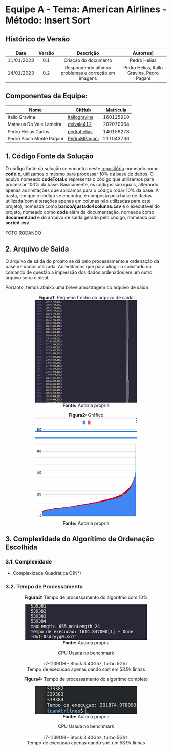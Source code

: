 

# Equipe A - Tema: American Airlines - Método: Insert Sort


## Histórico de Versão


|    Data    | Versão |           Descrição           |            Autor(es)             |
| :--------: | :----: | :---------------------------: | :------------------------------: |
| 11/01/2023 |  0.1   |     Criação do documento      |           Pedro Helias           |
| 14/01/2023 |  0.2   |     Respondendo últimos problemas e correção em imagens      |           Pedro Helias, Itallo Gravina, Pedro Pagani           |

## Componentes da Equipe:

| Nome            | GitHub      | Matrícula |
| ----------------- | ------------- | -----------  |
|  Itallo Gravina  | [itallogravina](https://github.com/itallogravina) | 160125910 | 
| Matheus Do Vale Lameira | [delvale412](https://github.com/delvale412) | 202070064 |
| Pedro Helias Carlos | [pedrohelias](https://github.com/pedrohelias) | 140158278 |
|  Pedro Paulo Monte Pagani  | [PedroMPagani](https://github.com/PedroMPagani) | 211043736 |


## 1. Código Fonte da Solução

O código fonte da solução se encontra neste <a href="https://github.com/pedrohelias/TP1-AmericanAirlines">repositório</a> nomeado como <b>code.c</b>, utilizamos o mesmo para processar 10% da base de dados. O aquivo nomeado <b>codeTotal.c</b> representa o código que utilizamos para processar 100% da base. Basicamente, os códigos são iguais, alterando apenas as limitações que aplicamos para o código rodar 10% da base. A pasta, em que o código se encontra, é composta pela base de dados utilizada(com alterações apenas em colunas não utilizadas para este projeto), nomeada como <b>bancoAjustado4colunas.csv</b> e o executável do projeto, nomeado como <b>code</b> além da documentação, nomeada como <b>document.md</b> e do arquivo de saída gerado pelo código, nomeado por <b>sorted.csv</b>. 

FOTO RODANDO

## 2. Arquivo de Saída

O arquivo de sáida do projeto se dá pelo processamento e ordenação da base de dados utilizada. Acreditamos que para atingir o solicitado no comando de questão a impressão dos dados ordenados em um outro arquivo seria o ideal. 

Portanto, temos abaixo uma breve amostragem do arquivo de saída

<div align="center">

<b>Figura1:</b> Pequeno trecho do arquivo de saída
<br>
<img align='center' height="320" width="320" src="https://github.com/pedrohelias/TP1-AmericanAirlines/blob/pedro/imagens/trecho_saida.png?raw=true">
<br>
<b>Fonte:</b> Autoria própria

<b>Figura2:</b> Gráfico
<br>
<img align='center' height="320" width="320" src="./imagens/be02ebc6-ae01-48ed-b2ce-ec8bda2110f7.jpg">
<br>
<b>Fonte:</b> Autoria própria

</div>

## 3. Complexidade do Algorítimo de Ordenação Escolhida

### 3.1. Complexidade
- Complexidade Quadrática O(N²)

### 3.2. Tempo de Processamento


<div align="center">

<b>Figura3:</b> Tempo de processamento do algoritmo com 10%
<br>

<img align='center' src="https://github.com/pedrohelias/TP1-AmericanAirlines/blob/pedro/imagens/tempo.png?raw=true">

<br>
<b>Fonte:</b> Autoria própria

CPU Usada no benchmark\
\
i7-1139OH - Stock 3.40Ghz, turbo 5Ghz
\
Tempo de execucao apenas dando sort em 53.9k linhas


</div>


<div align="center">

<b>Figura4:</b> Tempo de processamento do algoritmo completo
<br>

<img align='center' src="https://github.com/pedrohelias/TP1-AmericanAirlines/blob/main/imagens/execucaoTotal.png?raw=true">

<br>
<b>Fonte:</b> Autoria própria

CPU Usada no benchmark\
\
i7-1139OH - Stock 3.40Ghz, turbo 5Ghz
\
Tempo de execucao apenas dando sort em 53.9k linhas


</div>
